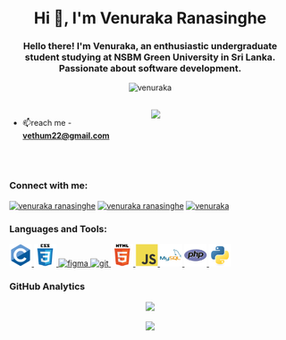 <h1 align="center">Hi 👋, I'm Venuraka Ranasinghe</h1>
<h3 align="center">Hello there! I'm Venuraka, an enthusiastic undergraduate student studying at NSBM Green University in Sri Lanka. Passionate about software development.</h3>
<p align="center"> <img src="https://komarev.com/ghpvc/?username=venuraka&label=Profile%20views&color=0e75b6&style=flat" alt="venuraka" /> </p>
<br>
<picture> <img align="right" src="https://github.com/7oSkaaa/7oSkaaa/blob/main/Images/Right_Side.gif?raw=true" width = 250px></picture>

- 📫reach me - **vethum22@gmail.com**

<br><br>
<h3 align="left">Connect with me:</h3>
<p align="left">
<a href="https://www.linkedin.com/in/venuraka-ranasinghe-062798242/" target="blank"><img align="center" src="https://raw.githubusercontent.com/rahuldkjain/github-profile-readme-generator/master/src/images/icons/Social/linked-in-alt.svg" alt="venuraka ranasinghe" height="30" width="40" /></a>
<a href="https://www.facebook.com/venuraka.ranasinghe.9/" target="blank"><img align="center" src="https://raw.githubusercontent.com/rahuldkjain/github-profile-readme-generator/master/src/images/icons/Social/facebook.svg" alt="venuraka ranasinghe" height="30" width="40" /></a>
<a href="https://www.instagram.com/venuraka_r/" target="blank"><img align="center" src="https://raw.githubusercontent.com/rahuldkjain/github-profile-readme-generator/master/src/images/icons/Social/instagram.svg" alt="venuraka" height="30" width="40" /></a>
</p>

<h3 align="left">Languages and Tools:</h3>
<p align="left"> <a href="https://www.cprogramming.com/" target="_blank" rel="noreferrer"> <img src="https://raw.githubusercontent.com/devicons/devicon/master/icons/c/c-original.svg" alt="c" width="40" height="40"/> </a> <a href="https://www.w3schools.com/css/" target="_blank" rel="noreferrer"> <img src="https://raw.githubusercontent.com/devicons/devicon/master/icons/css3/css3-original-wordmark.svg" alt="css3" width="40" height="40"/> </a> <a href="https://www.figma.com/" target="_blank" rel="noreferrer"> <img src="https://www.vectorlogo.zone/logos/figma/figma-icon.svg" alt="figma" width="40" height="40"/> </a> <a href="https://git-scm.com/" target="_blank" rel="noreferrer"> <img src="https://www.vectorlogo.zone/logos/git-scm/git-scm-icon.svg" alt="git" width="40" height="40"/> </a> <a href="https://www.w3.org/html/" target="_blank" rel="noreferrer"> <img src="https://raw.githubusercontent.com/devicons/devicon/master/icons/html5/html5-original-wordmark.svg" alt="html5" width="40" height="40"/> </a> <a href="https://developer.mozilla.org/en-US/docs/Web/JavaScript" target="_blank" rel="noreferrer"> <img src="https://raw.githubusercontent.com/devicons/devicon/master/icons/javascript/javascript-original.svg" alt="javascript" width="40" height="40"/> </a> <a href="https://www.mysql.com/" target="_blank" rel="noreferrer"> <img src="https://raw.githubusercontent.com/devicons/devicon/master/icons/mysql/mysql-original-wordmark.svg" alt="mysql" width="40" height="40"/> </a> <a href="https://www.php.net" target="_blank" rel="noreferrer"> <img src="https://raw.githubusercontent.com/devicons/devicon/master/icons/php/php-original.svg" alt="php" width="40" height="40"/> </a> <a href="https://www.python.org" target="_blank" rel="noreferrer"> <img src="https://raw.githubusercontent.com/devicons/devicon/master/icons/python/python-original.svg" alt="python" width="40" height="40"/> </a> </p>


<h3>GitHub Analytics</h3>
<p align="center">
<a href="https://github.com/venuraka">
  <img height="170em" align="center" src="https://github-readme-stats-eight-theta.vercel.app/api?username=venuraka&show_icons=true&theme=algolia&include_all_commits=true&count_private=true"/><br><br>
  <img height="170em" align="center" src="https://github-readme-stats-eight-theta.vercel.app/api/top-langs/?username=venuraka&layout=compact&langs_count=8&theme=algolia"/>
</a>
</p>
